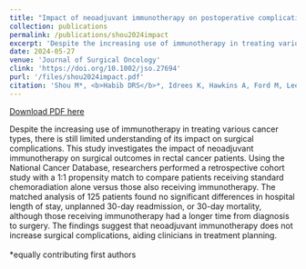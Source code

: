 ```yaml
---
title: "Impact of neoadjuvant immunotherapy on postoperative complications after surgery for rectal cancer"
collection: publications
permalink: /publications/shou2024impact
excerpt: 'Despite the increasing use of immunotherapy in treating various cancer types, there is still limited understanding of its impact on surgical complications. This study investigates the impact of neoadjuvant immunotherapy on surgical outcomes in rectal cancer patients. Using the National Cancer Database, researchers performed a retrospective cohort study with a 1:1 propensity match to compare patients receiving standard chemoradiation alone versus those also receiving immunotherapy. The matched analysis of 125 patients found no significant differences in hospital length of stay, unplanned 30-day readmission, or 30-day mortality, although those receiving immunotherapy had a longer time from diagnosis to surgery. The findings suggest that neoadjuvant immunotherapy does not increase surgical complications, aiding clinicians in treatment planning.<br><br> *equally contributing first authors'
date: 2024-05-27
venue: 'Journal of Surgical Oncology'
clink: 'https://doi.org/10.1002/jso.27694'
purl: '/files/shou2024impact.pdf'
citation: 'Shou M*, <b>Habib DRS</b>*, Idrees K, Hawkins A, Ford M, Lee H, Khan B, Khan A. Impact of neoadjuvant immunotherapy on postoperative complications after surgery for rectal cancer. <i>J Surg Onc</i>. doi:10.1002/jso.27694'
---
```

[Download PDF here](http://danielrshabib.github.io/files/shou2024impact.pdf)

Despite the increasing use of immunotherapy in treating various cancer types, there is still limited understanding of its impact on surgical complications. This study investigates the impact of neoadjuvant immunotherapy on surgical outcomes in rectal cancer patients. Using the National Cancer Database, researchers performed a retrospective cohort study with a 1:1 propensity match to compare patients receiving standard chemoradiation alone versus those also receiving immunotherapy. The matched analysis of 125 patients found no significant differences in hospital length of stay, unplanned 30-day readmission, or 30-day mortality, although those receiving immunotherapy had a longer time from diagnosis to surgery. The findings suggest that neoadjuvant immunotherapy does not increase surgical complications, aiding clinicians in treatment planning.<br><br> *equally contributing first authors
